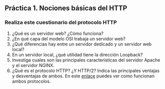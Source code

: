 ## Práctica 1. Nociones básicas del HTTP
### Realiza este cuestionario del protocolo HTTP

1. ¿Qué es un servidor web? ¿Cómo funciona?
1. ¿En qué capa del modelo OSI trabaja un servidor web?
1. ¿Qué diferencias hay entre un servidor dedicado y un servidor web local?
1. En un servidor local, ¿qué utilidad tiene la dirección Loopback?
1. Investiga cuales son las principales características del servidor Apache y el servidor NGINX.
1. ¿Qué es el protocolo HTTP? ¿Y HTTP/2? Indica las principales ventajas y desventajas de ambos. 
   En este [enlace](https://http2.akamai.com/demo) puedes ver como funcionan ambos protocolos.
